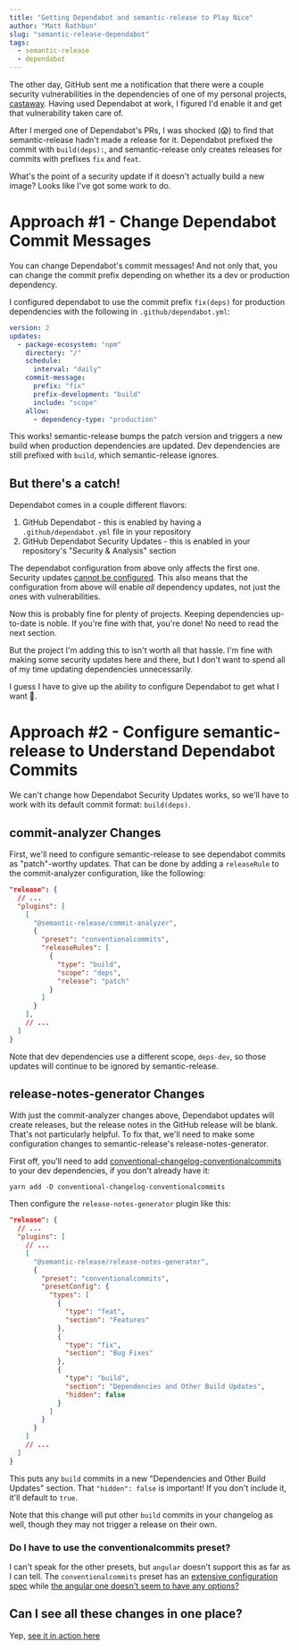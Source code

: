 ```yaml
---
title: "Getting Dependabot and semantic-release to Play Nice"
author: "Matt Rathbun"
slug: "semantic-release-dependabot"
tags:
  - semantic-release
  - dependabot
---
```


The other day, GitHub sent me a notification that there were a couple security vulnerabilities in the dependencies of one of my personal projects, [castaway](https://github.com/mattbun/castaway). Having used Dependabot at work, I figured I'd enable it and get that vulnerability taken care of.

After I merged one of Dependabot's PRs, I was shocked (😱) to find that semantic-release hadn't made a release for it. Dependabot prefixed the commit with `build(deps):`, and semantic-release only creates releases for commits with prefixes `fix` and `feat`.

What's the point of a security update if it doesn't actually build a new image? Looks like I've got some work to do.

<!--more-->

# Approach #1 - Change Dependabot Commit Messages

You can change Dependabot's commit messages! And not only that, you can change the commit prefix depending on whether its a dev or production dependency.

I configured dependabot to use the commit prefix `fix(deps)` for production dependencies with the following in `.github/dependabot.yml`:

```yaml
version: 2
updates:
  - package-ecosystem: "npm"
    directory: "/"
    schedule:
      interval: "daily"
    commit-message:
      prefix: "fix"
      prefix-development: "build"
      include: "scope"
    allow:
      - dependency-type: "production"
```

This works! semantic-release bumps the patch version and triggers a new build when production dependencies are updated. Dev dependencies are still prefixed with `build`, which semantic-release ignores.

## But there's a catch!

Dependabot comes in a couple different flavors:

1. GitHub Dependabot - this is enabled by having a `.github/dependabot.yml` file in your repository
2. GitHub Dependabot Security Updates - this is enabled in your repository's "Security & Analysis" section

The dependabot configuration from above only affects the first one. Security updates [cannot be configured](https://github.community/t/how-to-get-dependabot-to-trigger-for-security-updates-only/117257/5). This also means that the configuration from above will enable _all_ dependency updates, not just the ones with vulnerabilities.

Now this is probably fine for plenty of projects. Keeping dependencies up-to-date is noble. If you're fine with that, you're done! No need to read the next section.

But the project I'm adding this to isn't worth all that hassle. I'm fine with making some security updates here and there, but I don't want to spend all of my time updating dependencies unnecessarily.

I guess I have to give up the ability to configure Dependabot to get what I want 🤦.

# Approach #2 - Configure semantic-release to Understand Dependabot Commits

We can't change how Dependabot Security Updates works, so we'll have to work with its default commit format: `build(deps)`.

## commit-analyzer Changes

First, we'll need to configure semantic-release to see dependabot commits as "patch"-worthy updates. That can be done by adding a `releaseRule` to the commit-analyzer configuration, like the following:

```json
"release": {
  // ...
  "plugins": [
    [
      "@semantic-release/commit-analyzer",
      {
        "preset": "conventionalcommits",
        "releaseRules": [
          {
            "type": "build",
            "scope": "deps",
            "release": "patch"
          }
        ]
      }
    ],
    // ...
  ]
}
```

Note that dev dependencies use a different scope, `deps-dev`, so those updates will continue to be ignored by semantic-release.

## release-notes-generator Changes

With just the commit-analyzer changes above, Dependabot updates will create releases, but the release notes in the GitHub release will be blank. That's not particularly helpful. To fix that, we'll need to make some configuration changes to semantic-release's release-notes-generator.

First off, you'll need to add [conventional-changelog-conventionalcommits](https://www.npmjs.com/package/conventional-changelog-conventionalcommits) to your dev dependencies, if you don't already have it:

```shell
yarn add -D conventional-changelog-conventionalcommits
```

Then configure the `release-notes-generator` plugin like this:

```json
"release": {
  // ...
  "plugins": [
    // ...
    [
      "@semantic-release/release-notes-generator",
      {
        "preset": "conventionalcommits",
        "presetConfig": {
          "types": [
            {
              "type": "feat",
              "section": "Features"
            },
            {
              "type": "fix",
              "section": "Bug Fixes"
            },
            {
              "type": "build",
              "section": "Dependencies and Other Build Updates",
              "hidden": false
            }
          ]
        }
      }
    ]
    // ...
  ]
}
```

This puts any `build` commits in a new "Dependencies and Other Build Updates" section. That `"hidden": false` is important! If you don't include it, it'll default to `true`.

Note that this change will put other `build` commits in your changelog as well, though they may not trigger a release on their own.

### Do I have to use the conventionalcommits preset?

I can't speak for the other presets, but `angular` doesn't support this as far as I can tell. The `conventionalcommits` preset has an [extensive configuration spec](https://github.com/conventional-changelog/conventional-changelog-config-spec/blob/master/versions/2.1.0/README.md) while [the angular one doesn't seem to have any options?](https://github.com/conventional-changelog/conventional-changelog/tree/master/packages/conventional-changelog-angular#readme)

## Can I see all these changes in one place?

Yep, [see it in action here](https://github.com/mattbun/castaway/blob/bc4595ff2f52bf2f7d8b929f3c386f07472b2342/package.json#L36)
